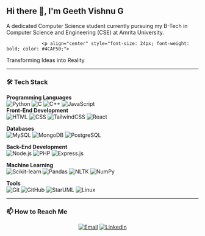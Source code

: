 ## Hi there 👋, I'm Geeth Vishnu G
A dedicated Computer Science student currently pursuing my B-Tech in Computer Science and Engineering (CSE) at Amrita University.


                 <p align="center" style="font-size: 24px; font-weight: bold; color: #4CAF50;">
  Transforming Ideas into Reality
</p>

---

### 🛠 Tech Stack
<p>
  <strong>Programming Languages</strong><br>
  <img src="https://img.shields.io/badge/Python-3776AB?style=for-the-badge&logo=python&logoColor=white" alt="Python">
  <img src="https://img.shields.io/badge/C-00599C?style=for-the-badge&logo=c&logoColor=white" alt="C">
  <img src="https://img.shields.io/badge/C++-00599C?style=for-the-badge&logo=cplusplus&logoColor=white" alt="C++">
  <img src="https://img.shields.io/badge/JavaScript-F7DF1E?style=for-the-badge&logo=javascript&logoColor=black" alt="JavaScript"><br>
  <strong>Front-End Development</strong><br>
  <img src="https://img.shields.io/badge/HTML5-E34F26?style=for-the-badge&logo=html5&logoColor=white" alt="HTML">
  <img src="https://img.shields.io/badge/CSS3-1572B6?style=for-the-badge&logo=css3&logoColor=white" alt="CSS">
  <img src="https://img.shields.io/badge/Tailwind_CSS-38B2AC?style=for-the-badge&logo=tailwind-css&logoColor=white" alt="TailwindCSS">
  <img src="https://img.shields.io/badge/React-20232A?style=for-the-badge&logo=react&logoColor=61DAFB" alt="React"><br>
  
  <strong>Databases</strong><br>
  <img src="https://img.shields.io/badge/MySQL-4479A1?style=for-the-badge&logo=mysql&logoColor=white" alt="MySQL">
  <img src="https://img.shields.io/badge/MongoDB-4EA94B?style=for-the-badge&logo=mongodb&logoColor=white" alt="MongoDB">
  <img src="https://img.shields.io/badge/PostgreSQL-336791?style=for-the-badge&logo=postgresql&logoColor=white" alt="PostgreSQL"><br>
  
  <strong>Back-End Development</strong><br>
  <img src="https://img.shields.io/badge/Node.js-339933?style=for-the-badge&logo=nodedotjs&logoColor=white" alt="Node.js">
  <img src="https://img.shields.io/badge/PHP-777BB4?style=for-the-badge&logo=php&logoColor=white" alt="PHP">
  <img src="https://img.shields.io/badge/Express.js-000000?style=for-the-badge&logo=express&logoColor=white" alt="Express.js"><br>
  
  <strong>Machine Learning</strong><br>
  <img src="https://img.shields.io/badge/Scikit--learn-F7931E?style=for-the-badge&logo=scikitlearn&logoColor=white" alt="Scikit-learn">
  <img src="https://img.shields.io/badge/Pandas-150458?style=for-the-badge&logo=pandas&logoColor=white" alt="Pandas">
  <img src="https://img.shields.io/badge/NLTK-303030?style=for-the-badge&logo=nltk&logoColor=white" alt="NLTK">
  <img src="https://img.shields.io/badge/NumPy-013243?style=for-the-badge&logo=numpy&logoColor=white" alt="NumPy"><br>
  
  <strong>Tools</strong><br>
  <img src="https://img.shields.io/badge/Git-F05032?style=for-the-badge&logo=git&logoColor=white" alt="Git">
  <img src="https://img.shields.io/badge/GitHub-181717?style=for-the-badge&logo=github&logoColor=white" alt="GitHub">
  <img src="https://img.shields.io/badge/StarUML-333333?style=for-the-badge&logo=staruml&logoColor=white" alt="StarUML">
  <img src="https://img.shields.io/badge/Linux-FCC624?style=for-the-badge&logo=linux&logoColor=black" alt="Linux">
</p>


---


### 📫 How to Reach Me
<p align="center">
  <a href="mailto:geethvishnu999@gmail.com"><img src="https://img.shields.io/badge/Email-D14836?style=for-the-badge&logo=gmail&logoColor=white" alt="Email"></a>
  <a href="https://www.linkedin.com/in/geeth-vishnu-g"><img src="https://img.shields.io/badge/LinkedIn-0A66C2?style=for-the-badge&logo=linkedin&logoColor=white" alt="LinkedIn"></a>
</p>



